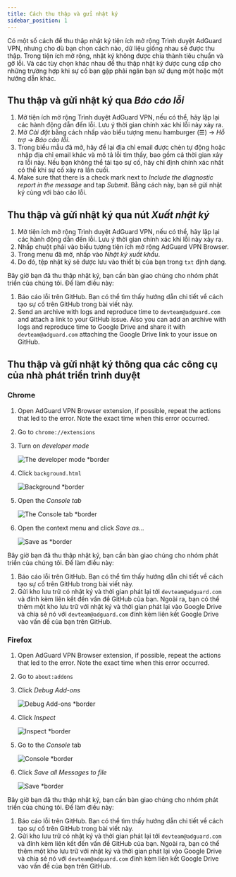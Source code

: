 ```yaml
---
title: Cách thu thập và gửi nhật ký
sidebar_position: 1
---
```


Có một số cách để thu thập nhật ký tiện ích mở rộng Trình duyệt AdGuard VPN, nhưng cho dù bạn chọn cách nào, dữ liệu giống nhau sẽ được thu thập. Trong tiện ích mở rộng, nhật ký không được chia thành tiêu chuẩn và gỡ lỗi. Và các tùy chọn khác nhau để thu thập nhật ký được cung cấp cho những trường hợp khi sự cố bạn gặp phải ngăn bạn sử dụng một hoặc một hướng dẫn khác.

## Thu thập và gửi nhật ký qua *Báo cáo lỗi*

1. Mở tiện ích mở rộng Trình duyệt AdGuard VPN, nếu có thể, hãy lặp lại các hành động dẫn đến lỗi. Lưu ý thời gian chính xác khi lỗi này xảy ra.
1. Mở *Cài đặt* bằng cách nhấp vào biểu tượng menu hamburger (☰) → *Hỗ trợ* → *Báo cáo lỗi*.
1. Trong biểu mẫu đã mở, hãy để lại địa chỉ email được chèn tự động hoặc nhập địa chỉ email khác và mô tả lỗi tìm thấy, bao gồm cả thời gian xảy ra lỗi này. Nếu bạn không thể tái tạo sự cố, hãy chỉ định chính xác nhất có thể khi sự cố xảy ra lần cuối.
1. Make sure that there is a check mark next to *Include the diagnostic report in the message* and tap *Submit*. Bằng cách này, bạn sẽ gửi nhật ký cùng với báo cáo lỗi.

## Thu thập và gửi nhật ký qua nút *Xuất nhật ký*

1. Mở tiện ích mở rộng Trình duyệt AdGuard VPN, nếu có thể, hãy lặp lại các hành động dẫn đến lỗi. Lưu ý thời gian chính xác khi lỗi này xảy ra.
1. Nhấp chuột phải vào biểu tượng tiện ích mở rộng AdGuard VPN Browser.
1. Trong menu đã mở, nhấp vào *Nhật ký xuất khẩu*.
1. Do đó, tệp nhật ký sẽ được lưu vào thiết bị của bạn trong `txt` định dạng.

Bây giờ bạn đã thu thập nhật ký, bạn cần bàn giao chúng cho nhóm phát triển của chúng tôi. Để làm điều này:

1. Báo cáo lỗi trên GitHub. Bạn có thể tìm thấy hướng dẫn chi tiết về cách tạo sự cố trên GitHub trong bài viết này.
1. Send an archive with logs and reproduce time to `devteam@adguard.com` and attach a link to your GitHub issue. Also you can add an archive with logs and reproduce time to Google Drive and share it with `devteam@adguard.com` attaching the Google Drive link to your issue on GitHub.

## Thu thập và gửi nhật ký thông qua các công cụ của nhà phát triển trình duyệt

### Chrome

1. Open AdGuard VPN Browser extension, if possible, repeat the actions that led to the error. Note the exact time when this error occurred.
1. Go to `chrome://extensions`
1. Turn on *developer mode*

    ![The developer mode *border](https://cdn.adguardvpn.com/content/kb/vpn/browser_extension/dev_mode.png)

1. Click `background.html`

    ![Background *border](https://cdn.adguardvpn.com/content/kb/vpn/browser_extension/backgroung.png)

1. Open the *Console tab*

    ![The Console tab *border](https://cdn.adguardvpn.com/content/kb/vpn/browser_extension/console.png)

1. Open the context menu and click *Save as…*

    ![Save as *border](https://cdn.adguardvpn.com/content/kb/vpn/browser_extension/save.png)

Bây giờ bạn đã thu thập nhật ký, bạn cần bàn giao chúng cho nhóm phát triển của chúng tôi. Để làm điều này:

1. Báo cáo lỗi trên GitHub. Bạn có thể tìm thấy hướng dẫn chi tiết về cách tạo sự cố trên GitHub trong bài viết này.
1. Gửi kho lưu trữ có nhật ký và thời gian phát lại tới `devteam@adguard.com` và đính kèm liên kết đến vấn đề GitHub của bạn. Ngoài ra, bạn có thể thêm một kho lưu trữ với nhật ký và thời gian phát lại vào Google Drive và chia sẻ nó với `devteam@adguard.com` đính kèm liên kết Google Drive vào vấn đề của bạn trên GitHub.

### Firefox

1. Open AdGuard VPN Browser extension, if possible, repeat the actions that led to the error. Note the exact time when this error occurred.
1. Go to `about:addons`
1. Click *Debug Add-ons*

    ![Debug Add-ons *border](https://cdn.adguardvpn.com/content/kb/vpn/browser_extension/add-ons.png)

1. Click *Inspect*

    ![Inspect *border](https://cdn.adguardvpn.com/content/kb/vpn/browser_extension/inspect.png)

1. Go to the *Console* tab

    ![Console *border](https://cdn.adguardvpn.com/content/kb/vpn/browser_extension/ff_console.png)

1. Click *Save all Messages to file*

    ![Save *border](https://cdn.adguardvpn.com/content/kb/vpn/browser_extension/save-to-file.png)

Bây giờ bạn đã thu thập nhật ký, bạn cần bàn giao chúng cho nhóm phát triển của chúng tôi. Để làm điều này:

1. Báo cáo lỗi trên GitHub. Bạn có thể tìm thấy hướng dẫn chi tiết về cách tạo sự cố trên GitHub trong bài viết này.
1. Gửi kho lưu trữ có nhật ký và thời gian phát lại tới `devteam@adguard.com` và đính kèm liên kết đến vấn đề GitHub của bạn. Ngoài ra, bạn có thể thêm một kho lưu trữ với nhật ký và thời gian phát lại vào Google Drive và chia sẻ nó với `devteam@adguard.com` đính kèm liên kết Google Drive vào vấn đề của bạn trên GitHub.
